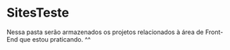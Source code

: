# SitesTeste
Nessa pasta serão armazenados os projetos relacionados à área de Front-End que estou praticando. ^^
